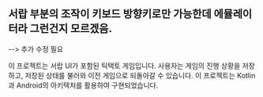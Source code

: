 
## 서랍 부분의 조작이 키보드 방향키로만 가능한데 에뮬레이터라 그런건지 모르겠음.
--> 추가 수정 필요



이 프로젝트는 서랍 UI가 포함된 틱택토 게임입니다. 
사용자는 게임의 진행 상황을 저장하고, 저장된 상태를 불러와 이전 게임으로 되돌아갈 수 있습니다. 
이 프로젝트는 Kotlin과 Android의 아키텍처를 활용하여 구현되었습니다.
